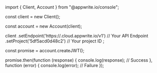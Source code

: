 import { Client, Account } from "@appwrite.io/console";

const client = new Client();

const account = new Account(client);

client
    .setEndpoint('https://<REGION>.cloud.appwrite.io/v1') // Your API Endpoint
    .setProject('5df5acd0d48c2') // Your project ID
;

const promise = account.createJWT();

promise.then(function (response) {
    console.log(response); // Success
}, function (error) {
    console.log(error); // Failure
});
